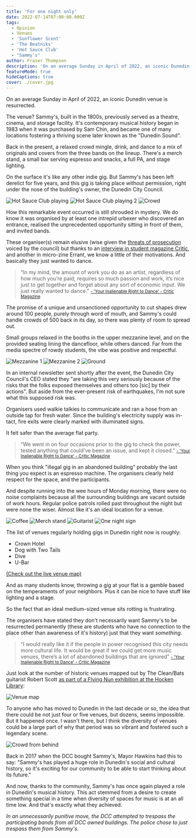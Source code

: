 ```yaml
---
title: 'For one night only'
date: 2022-07-14T07:00:00.000Z
tags:
  - Opinion
  - Venues
  - 'Sunflower Scent'
  - 'The Beatniks'
  - 'Hot Sauce Club'
  - "Sammy's"
author: Fraser Thompson
description: 'On an average Sunday in April of 2022, an iconic Dunedin venue is resurrected for one night only.'
featureMode: true
hideCaptions: true
cover: ./cover.jpg
---
```


On an average Sunday in April of 2022, an iconic Dunedin venue is resurrected.

The venue? Sammy's, built in the 1800s, previously served as a theatre, cinema, and storage facility. It's contemporary musical history began in 1983 when it was purchased by Sam Chin, and became one of many locations fostering a thriving scene later known as the "Dunedin Sound".

Back in the present, a relaxed crowd mingle, drink, and dance to a mix of originals and covers from the three bands on the lineup. There's a merch stand, a small bar serving espresso and snacks, a full PA, and stage lighting.

On the surface it's like any other indie gig. But Sammy's has been left derelict for five years, and this gig is taking place without permission, right under the nose of the building's owner, the Dunedin City Council.

![Hot Sauce Club playing](./P1002627_DxO_2.jpg)
![Hot Sauce Club playing 2](./P1002657_DxO.jpg)
![Crowd](./P1002701_DxO.jpg)

How this remarkable event occurred is still shrouded in mystery. We do know it was organised by at least one intrepid urbexer who discovered an entrance, realised the unprecedented opportunity sitting in front of them, and invited bands.

These organiser(s) remain elusive (wise given the [threats of prosecution](https://www.odt.co.nz/news/dunedin/sammy%E2%80%99s-brought-back-life) voiced by the council) but thanks to an [interview in student magazine Critic](https://www.critic.co.nz/features/article/10131/your-inalienable-right-to-dance), and another in micro-zine Errant, we know a little of their motivations. And basically they just wanted to dance.

> “In my mind, the amount of work you do as an artist, regardless of how much you’re paid, requires so much passion and work, it’s nice just to get together and forget about any sort of economic input. We just really wanted to dance.” <a href="https://www.critic.co.nz/features/article/10131/your-inalienable-right-to-dance" target="_blank"><small> - 'Your Inalienable Right to Dance' - Critic Magazine</small></a>

The promise of a unique and unsanctioned opportunity to cut shapes drew around 100 people, purely through word of mouth, and Sammy's could handle crowds of 500 back in its day, so there was plenty of room to spread out.

Small groups relaxed in the booths in the upper mezzanine level, and on the provided seating lining the dancefloor, while others danced. Far from the media spectre of rowdy students, the vibe was positive and respectful.

![Mezzanine 1](./P1002330_DxO.jpg)
![Mezzanine 2](./P1002442_DxO.jpg)
![Ground](./P1002374_DxO.jpg)

In an internal newsletter sent shortly after the event, the Dunedin City Council's CEO stated they "are taking this very seriously because of the risks that the folks exposed themselves and others too [sic] by their actions". But aside from the ever-present risk of earthquakes, I'm not sure what this supposed risk was.

Organisers used walkie talkies to communicate and ran a hose from an outside tap for fresh water. Since the building's electricity supply was in-tact, fire exits were clearly marked with illuminated signs.

It felt safer than the average flat party.

> “We went in on four occasions prior to the gig to check the power, tested anything that could’ve been an issue, and kept it closed.” <a href="https://www.critic.co.nz/features/article/10131/your-inalienable-right-to-dance" target="_blank"><small> - 'Your Inalienable Right to Dance' - Critic Magazine</small></a>

When you think "illegal gig in an abandoned building" probably the last thing you expect is an espresso machine. The organisers clearly held respect for the space, and the participants.

And despite running into the wee hours of Monday morning, there were no noise complaints because all the surrounding buildings are vacant outside of work hours. Regular police patrols rolled past throughout the night but were none the wiser. Almost like it's an ideal location for a venue.

![Coffee](./P1002298_DxO.jpg)
![Merch stand](./P1002291_DxO.jpg)
![Guitarist](./P1002857_DxO.jpg)
![One night sign](./P1002296_DxO.jpg)

The list of venues regularly holding gigs in Dunedin right now is roughly:

- Crown Hotel
- Dog with Two Tails
- Dive
- U-Bar

[(Check out the live venue map)](/venues)

And as many students know, throwing a gig at your flat is a gamble based on the temperaments of your neighbors. Plus it can be nice to have stuff like lighting and a stage.

So the fact that an ideal medium-sized venue sits rotting is frustrating.

The organisers have stated they don't necessarily want Sammy's to be resurrected permanently (these are students who have no connection to the place other than awareness of it's history) just that they want _something_.

> “I would really like it if the people in power recognised this city needs more cultural life. It would be great if we could get more music venues, there’s a lot of abandoned buildings that are ignored” <a href="https://www.critic.co.nz/features/article/10131/your-inalienable-right-to-dance" target="_blank"><small> - 'Your Inalienable Right to Dance' - Critic Magazine</small></a>

Just look at the number of historic venues mapped out by The Clean/Bats guitarist Robert Scott [as part of a Flying Nun exhibition at the Hocken Library](https://www.odt.co.nz/news/dunedin/mapping-dunedin-sound-history):

![Venue map](./venue_map.webp)

To anyone who has moved to Dunedin in the last decade or so, the idea that there could be not just four or five venues, but dozens, seems impossible. But it happened once. I wasn't there, but I think the diversity of venues could be a large part of why that period was so vibrant and fostered such a legendary scene.

![Crowd from behind](./P1002561_DxO.jpg)

Back in 2017 when the DCC bought Sammy's, Mayor Hawkins had this to say: "Sammy's has played a huge role in Dunedin's social and cultural history, so it's exciting for our community to be able to start thinking about its future."

And now, thanks to the community, Sammy's has once again played a role in Dunedin's musical history. This act stemmed from a desire to create something special in a time when diversity of spaces for music is at an all time low. And that's exactly what they achieved.

_In an unnecessarily punitive move, the DCC attempted to trespass the participating bands from all DCC owned buildings. The police chose to just trespass them from Sammy's._
